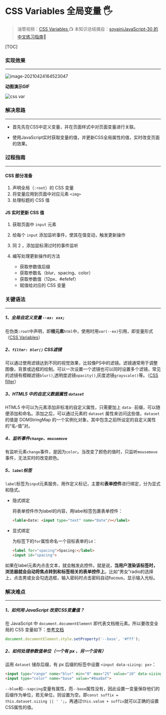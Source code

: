 # CSS Variables 全局变量 🖐

>  油管视频：[CSS Variables ](https://www.youtube.com/watch?v=AHLNzv13c2I&list=PLu8EoSxDXHP6CGK4YVJhL_VWetA865GOH&index=4)📺
> 本知识总结摘自：[soyainiJavaScript-30 的中文练习指南](https://github.com/soyaine/JavaScript30)🦥

[TOC]

### 实现效果

------



![image-20210424164523047](https://picgo-bed-1305701422.cos.ap-shanghai.myqcloud.com/picgo/20210424164530.png)

**动图演示GIF**

![css var](https://picgo-bed-1305701422.cos.ap-shanghai.myqcloud.com/picgo/20210424164700_D03_CSS_Var.gif)

### 解决思路

---

- 首先先在CSS中定义变量，并在页面样式中对页面变量进行关联。

- 使用JavaScript实时获取变量的值，并更新CSS全局属性的值，实时改变页面的效果。

  

### 过程指南

---

#### CSS 部分准备

1. 声明全局（`:root`）的 CSS 变量
2. 将变量应用到页面中对应元素 `<img>`
3. 处理标题的 CSS 值

#### JS 实时更新 CSS 值

1. 获取页面中 `input` 元素

2. 给每个 `input` 添加监听事件，使其在值变动，触发更新操作

3. 同 2 ，添加鼠标滑过时的事件监听

4. 编写处理更新操作的方法

   + 获取参数值后缀

   - 获取参数名（blur、spacing、color）
   - 获取参数值（12px、#efefef）
   - 赋值给对应的 CSS 变量

### 关键语法

---

##### 1、全局自定义变量 `--ex: xxx;`

在伪类`:root`中声明，即**根元素**`html`中，使用时用`var(--ex)`引用，即变量形式（[CSS Variables](https://developer.mozilla.org/zh-CN/docs/Web/CSS/Using_CSS_custom_properties)）

##### 2、`filter: blur()` CSS滤镜

可以通过使用滤镜达到不同的视觉效果，比较像PS中的滤镜。滤镜通常用于调整图像，背景或边框的绘制。可以一次设置一个滤镜也可以同时设置多个滤镜，常见的滤镜有模糊滤镜`blur()`,透明度滤镜`opacity()`,灰度滤镜`grayscale()`等。（[CSS filter](https://developer.mozilla.org/en-US/docs/Web/CSS/filter)）

##### 3、HTML5 中的自定义数据属性 `dataset`

HTML5 中可以为元素添加非标准的自定义属性，只需要加上 `data-` 前缀，可以随便添加和命名。添加之后，可以通过元素的 `dataset` 属性来访问这些值，`dataset` 的值是 DOMStringMap 的一个实例化对象，其中包含之前所设定的自定义属性的“名-值”对。

##### 4、监听事件`change`、`mousemove`

有监听元素`change`事件，是因为`color`。当改变了颜色的值时，只监听`mousemove`事件，无法实时的改变颜色。

##### 5、`label`标签

`label`标签为`inpu`t元素服务，用作定义标记，主要和**表单控件**进行绑定，分为显式和隐式。

+ 隐式绑定

  将表单控件作为label的内容，用label标签包裹表单控件：

  ```html
  <lable>Date: <input type="text" name="Date"/></label>
  ```

+ 显式绑定

  为标签下的`for`属性命名一个目标表单的`id`：

  ```html
  <label for="spacing">Spacing:</label>
  <input id="spacing">
  ```

如果在label元素内点击文本，就会触发此控件。就是说，**当用户渲染该标签时，浏览器就会自动将焦点转到和标签相关的表单控件上**。比如“男女”radio的选择上，点击男或女会勾选选框，输入密码时点击密码自动fucous，显示输入光标。

### 解决难点

---

##### 1、如何用 JavaScript 改变CSS变量值？

在 JavaScript 中 `document.documentElement` 即代表文档根元素。所以要改变全局的 CSS 变量如下：[参考文档](https://developer.mozilla.org/en/docs/Web/API/Document/documentElement)

```js
document.documentElement.style.setProperty('--base', '#fff');
```

##### 2、如何处理参数值单位（一个有 px 、另一个没有）

运用 `dataset` 储存后缀，有 px 后缀的标签中设置 `<input data-sizing: px>`：

```html
<input type="range" name="blur" min="0" max="25" value="10" data-sizing="px">
<input type="color" name="base" value="#8aa8af">
```

`--blue`和`--sapcing`变量有属性，而`--base`属性没有，因此设置一变量保存他们的后缀作为单位，若无单位，则设置为空。即`const suffix = this.dataset.sizing || ' ';`，再通过`this.value + suffix`就可以正确的设置CSS属性的值。